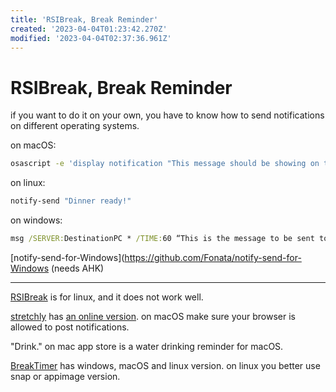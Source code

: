 ```yaml
---
title: 'RSIBreak, Break Reminder'
created: '2023-04-04T01:23:42.270Z'
modified: '2023-04-04T02:37:36.961Z'
---
```


# RSIBreak, Break Reminder

if you want to do it on your own, you have to know how to send notifications on different operating systems.

on macOS:

```bash
osascript -e 'display notification "This message should be showing on the notification" with title "Coding Tips"'
```

[]()

on linux:

```bash
notify-send "Dinner ready!"
```

on windows:

```cmd
msg /SERVER:DestinationPC * /TIME:60 “This is the message to be sent to a PC named DestinationPC and closes in 60 seconds."
```

[notify-send-for-Windows](https://github.com/Fonata/notify-send-for-Windows (needs AHK)

----

[RSIBreak](https://userbase.kde.org/RSIBreak) is for linux, and it does not work well.

[stretchly](https://github.com/hovancik/stretchly) has [an online version](https://web.stretchly.net). on macOS make sure your browser is allowed to post notifications.

"Drink." on mac app store is a water drinking reminder for macOS.

[BreakTimer](https://breaktimer.app/) has windows, macOS and linux version. on linux you better use snap or appimage version.
